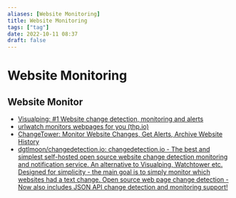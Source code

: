 ```yaml
---
aliases: [Website Monitoring]
title: Website Monitoring
tags: ["tag"]
date: 2022-10-11 08:37
draft: false
---
```


# Website Monitoring

## Website Monitor

- [Visualping: #1 Website change detection, monitoring and alerts](https://visualping.io/)
- [urlwatch monitors webpages for you (thp.io)](https://thp.io/2008/urlwatch/)
- [ChangeTower: Monitor Website Changes, Get Alerts, Archive Website History](https://changetower.com/)
- [dgtlmoon/changedetection.io: changedetection.io - The best and simplest self-hosted open source website change detection monitoring and notification service. An alternative to Visualping, Watchtower etc. Designed for simplicity - the main goal is to simply monitor which websites had a text change. Open source web page change detection - Now also includes JSON API change detection and monitoring support!](https://github.com/dgtlmoon/changedetection.io)
